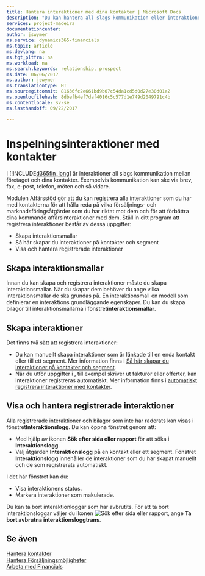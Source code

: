 ```yaml
---
title: Hantera interaktioner med dina kontakter | Microsoft Docs
description: "Du kan hantera all slags kommunikation eller interaktioner mellan ditt företag och kontakterna, till exempel för brev, telefonsamtal, sammanträden och så vidare."
services: project-madeira
documentationcenter: 
author: jswymer
ms.service: dynamics365-financials
ms.topic: article
ms.devlang: na
ms.tgt_pltfrm: na
ms.workload: na
ms.search.keywords: relationship, prospect
ms.date: 06/06/2017
ms.author: jswymer
ms.translationtype: HT
ms.sourcegitcommit: 81636fc2e661bd9b07c54da1cd5d0d27e30d01a2
ms.openlocfilehash: 8dbefb4ef7daf4016c5c577d1e749d2049791c4b
ms.contentlocale: sv-se
ms.lasthandoff: 09/22/2017

---
```

# <a name="managing-interactions-with-contacts"></a>Inspelningsinteraktioner med kontakter
I [!INCLUDE[d365fin_long](includes/d365fin_long_md.md)] är interaktioner all slags kommunikation mellan företaget och dina kontakter. Exempelvis kommunikation kan ske via brev, fax, e-post, telefon, möten och så vidare.

Modulen Affärsstöd gör att du kan registrera alla interaktioner som du har med kontakterna för att hålla reda på vilka försäljnings- och marknadsföringsåtgärder som du har riktat mot dem och för att förbättra dina kommande affärsinteraktioner med dem. Ställ in ditt program att registrera interaktioner består av dessa uppgifter:

* Skapa interaktionsmallar  
* Så här skapar du interaktioner på kontakter och segment  
* Visa och hantera registrerade interaktioner  

##  <a name="setting-up-interaction-templates"></a>Skapa interaktionsmallar
Innan du kan skapa och registrera interaktioner måste du skapa interaktionsmallar. När du skapar dem behöver du ange vilka interaktionsmallar de ska grundas på. En interaktionsmall en modell som definierar en interaktions grundläggande egenskaper.
Du kan du skapa bilagor till interaktionsmallarna i fönstret**interaktionsmallar**.  

## <a name="creating-interactions"></a>Skapa interaktioner
Det finns två sätt att registrera interaktioner:

* Du kan manuellt skapa interaktioner som är länkade till en enda kontakt eller till ett segment. Mer information finns i [Så här skapar du interaktioner på kontakter och segment](marketing-how-create-interactions.md).  
* När du utför uppgifter i , till exempel skriver ut fakturor eller offerter, kan interaktioner registreras automatiskt. Mer information finns i [automatiskt registrera interaktioner med kontakter](marketing-auto-record-interactions.md).

## <a name="viewing-and-managing-recorded-interactions"></a>Visa och hantera registrerade interaktioner
Alla registrerade interaktioner och bilagor som inte har raderats kan visas i fönstret**Interaktionslogg**. Du kan öppna fönstret genom att:

* Med hjälp av ikonen **Sök efter sida eller rapport** för att söka i **Interaktionslogg**.
* Välj åtgärden **Interaktionslogg** på en kontakt eller ett segment.
  Fönstret **Interaktionslogg** innehåller de interaktioner som du har skapat manuellt och de som registrerats automatiskt.

I det här fönstret kan du:

* Visa interaktionens status.
* Markera interaktioner som makulerade.

Du kan ta bort interaktionloggar som har avbrutits. För att ta bort interaktionsloggar väljer du ikonen ![Sök efter sida eller rapport](media/ui-search/search_small.png "ikonen Sök efter sida eller rapport"), ange **Ta bort avbrutna interaktionsloggtrans**.

## <a name="see-also"></a>Se även
[Hantera kontakter](marketing-contacts.md)  
[Hantera Försäljningsmöjligheter](marketing-manage-sales-opportunities.md)  
[Arbeta med Financials](ui-work-product.md)  

